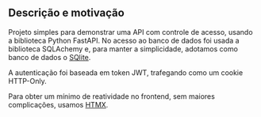 ## Descrição e motivação

Projeto simples para demonstrar uma API com controle de acesso, usando a biblioteca Python FastAPI. 
No acesso ao banco de dados foi usada a biblioteca SQLAchemy e, para manter a simplicidade, 
adotamos como banco de dados o [SQlite](https://www.sqlite.org).

A autenticação foi baseada em token JWT, trafegando como um cookie HTTP-Only.


Para obter um mínimo de reatividade no frontend, sem maiores complicações, usamos [HTMX](https://htmx.org). 
